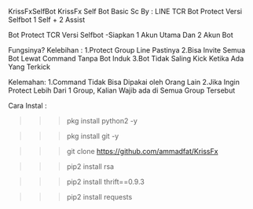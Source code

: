 KrissFxSelfBot
KrissFx Self Bot Basic Sc By : LINE TCR
Bot Protect Versi Selfbot 1 Self + 2 Assist

Bot Protect TCR Versi Selfbot -Siapkan 1 Akun Utama Dan 2 Akun Bot

Fungsinya? Kelebihan : 1.Protect Group Line Pastinya 2.Bisa Invite Semua Bot Lewat Command Tanpa Bot Induk 3.Bot Tidak Saling Kick Ketika Ada Yang Terkick

Kelemahan: 1.Command Tidak Bisa Dipakai oleh Orang Lain 2.Jika Ingin Protect Lebih Dari 1 Group, Kalian Wajib ada di Semua Group Tersebut

Cara Instal :

  >>> pkg install python2 -y
  
  >>> pkg install git -y
  
  >>> git clone https://github.com/ammadfat/KrissFx
  
  >>> pip2 install rsa
  
  >>> pip2 install thrift==0.9.3
  
  >>> pip2 install requests
